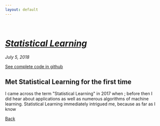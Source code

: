 ```yaml
---
layout: default
---
```

<br>

# [_Statistical Learning_](./index.html)
<i>July 5, 2018</i>

[See complete code in github](./https://github.com/yipeichan/Statistical-Learning.html)

## Met Statistical Learning for the first time 

I came across the term "Statistical Learning" in 2017 when ; before then I did hear about applications as well as numerous 
algorithms of machine learning. Statistical Learning immediately intrigued me, because as far as I know 









[Back](./)

